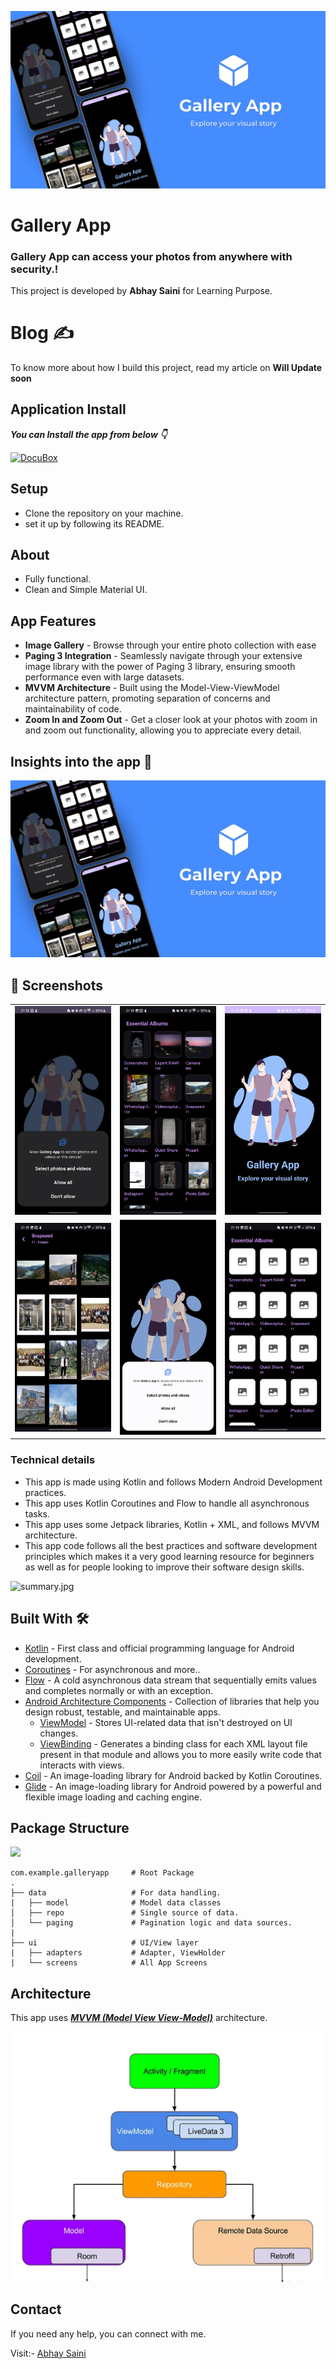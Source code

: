 ![](Media/gallery7.png)

# **Gallery App** 

### **Gallery App** can access your photos from anywhere with security.!

This project is developed by **Abhay Saini** for Learning Purpose.

# Blog ✍

To know more about how I build this project, read my article on **Will Update soon**

## Application Install

***You can Install  the app from below 👇***

[![DocuBox](https://img.shields.io/badge/Gallery_App✅-APK-red.svg?style=for-the-badge&logo=android)](https://drive.google.com/file/d/1D3Fo-iO1KrcYW1wuQUuTLzQXAaTc_JI0/view?usp=drive_link)


## Setup
- Clone the repository on your machine.
- set it up by following its README.

## About

- Fully functional. 
- Clean and Simple Material UI.

## App Features

- **Image Gallery** - Browse through your entire photo collection with ease
- **Paging 3 Integration** - Seamlessly navigate through your extensive image library with the power of Paging 3 library, ensuring smooth performance even with large datasets.
- **MVVM Architecture** - Built using the Model-View-ViewModel architecture pattern, promoting separation of concerns and maintainability of code.
- **Zoom In and Zoom Out** - Get a closer look at your photos with zoom in and zoom out functionality, allowing you to appreciate every detail.

## Insights into the app 🔎

![](Media/gallery7.png)
## 📸 Screenshots 

|   |   |   |
|---|---|---|
|![](Media/gallery1.png)| ![](Media/gallery2.png) | ![](Media/gallery3.png)
|![](Media/gallery4.png)| ![](Media/gallery5.png) | ![](Media/gallery10.png)

### Technical details 

- This app is made using Kotlin and follows Modern Android Development practices.
- This app uses Kotlin Coroutines and Flow to handle all asynchronous tasks.
- This app uses some Jetpack libraries, Kotlin + XML, and follows MVVM architecture.
- This app code follows all the best practices and software development principles which makes it a very good learning resource for beginners as well as for people looking to improve their software design skills.

![summary.jpg](media/summary.png)


## Built With 🛠
- [Kotlin](https://kotlinlang.org/) - First class and official programming language for Android development.
- [Coroutines](https://kotlinlang.org/docs/reference/coroutines-overview.html) - For asynchronous and more..
- [Flow](https://kotlin.github.io/kotlinx.coroutines/kotlinx-coroutines-core/kotlinx.coroutines.flow/-flow/) - A cold asynchronous data stream that sequentially emits values and completes normally or with an exception.
- [Android Architecture Components](https://developer.android.com/topic/libraries/architecture) - Collection of libraries that help you design robust, testable, and maintainable apps.
  - [ViewModel](https://developer.android.com/topic/libraries/architecture/viewmodel) - Stores UI-related data that isn't destroyed on UI changes. 
  - [ViewBinding](https://developer.android.com/topic/libraries/view-binding) - Generates a binding class for each XML layout file present in that module and allows you to more easily write code that interacts with views.
- [Coil](https://github.com/coil-kt/coil) - An image-loading library for Android backed by Kotlin Coroutines.
- [Glide](https://github.com/bumptech/glide) - An image-loading library for Android powered by a powerful and flexible image loading and caching engine.

## Package Structure

![](Media/)
    
    com.example.galleryapp     # Root Package
    .
    ├── data                   # For data handling.
    |   ├── model              # Model data classes 
    │   ├── repo               # Single source of data.
    │   └── paging             # Pagination logic and data sources.
    |
    ├── ui                     # UI/View layer
    |   ├── adapters           # Adapter, ViewHolder 
    |   └── screens            # All App Screens 


## Architecture
This app uses [***MVVM (Model View View-Model)***](https://developer.android.com/jetpack/docs/guide#recommended-app-arch) architecture.

![](Media/gallery6.png)
  

 ## Contact
If you need any help, you can connect with me.

Visit:- [Abhay Saini](https://www.linkedin.com/in/abhay-saini-%F0%9F%9A%80-09bb71200/)
  



